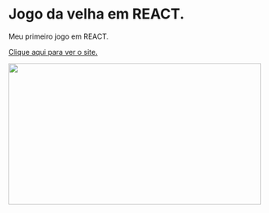 # Jogo da velha em REACT.
Meu primeiro jogo em REACT.

<a href="https://mssdesign.github.io/notas-online/" target="_blank">Clique aqui para ver o site.</a>

<img src="https://github.com/mssdesign/portifolios/blob/main/portifolio_vs1/src/Assets/WebSitesPreview/TicTacToe.png?raw=true" target='_blank' width="500" height="280">
